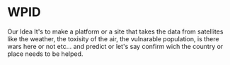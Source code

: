 # WPID
Our Idea It's to make a platform or a site that takes the data from satellites like the weather, the toxisity of the air, the vulnarable population, is there wars here or not etc... and predict or let's say confirm wich the country or place needs to be helped.
